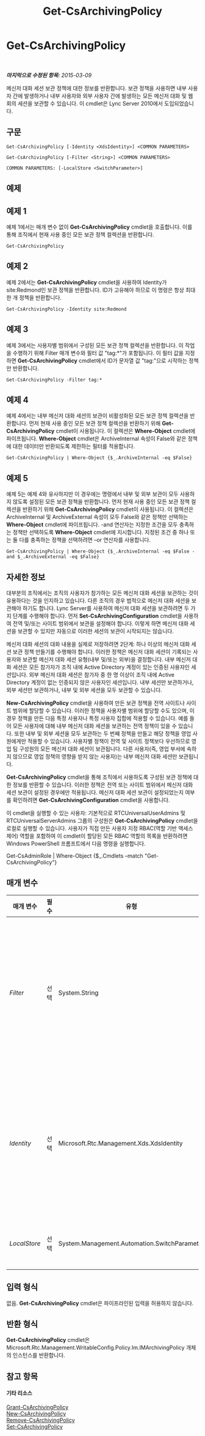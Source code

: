 ﻿---
title: Get-CsArchivingPolicy
TOCTitle: Get-CsArchivingPolicy
ms:assetid: 25d7de86-871d-4f07-8825-028137365435
ms:mtpsurl: https://technet.microsoft.com/ko-kr/library/Gg425731(v=OCS.15)
ms:contentKeyID: 49303089
ms.date: 08/10/2015
mtps_version: v=OCS.15
ms.translationtype: HT
---

# Get-CsArchivingPolicy

 

_**마지막으로 수정된 항목:** 2015-03-09_

메신저 대화 세션 보관 정책에 대한 정보를 반환합니다. 보관 정책을 사용하면 내부 사용자 간에 발생하거나 내부 사용자와 외부 사용자 간에 발생하는 모든 메신저 대화 및 웹 회의 세션을 보관할 수 있습니다. 이 cmdlet은 Lync Server 2010에서 도입되었습니다.

## 구문

    Get-CsArchivingPolicy [-Identity <XdsIdentity>] <COMMON PARAMETERS>

    Get-CsArchivingPolicy [-Filter <String>] <COMMON PARAMETERS>

    COMMON PARAMETERS: [-LocalStore <SwitchParameter>]

## 예제

## 예제 1

예제 1에서는 매개 변수 없이 **Get-CsArchivingPolicy** cmdlet을 호출합니다. 이를 통해 조직에서 현재 사용 중인 모든 보관 정책 컬렉션을 반환합니다.

    Get-CsArchivingPolicy

## 예제 2

예제 2에서는 **Get-CsArchivingPolicy** cmdlet을 사용하여 Identity가 site:Redmond인 보관 정책을 반환합니다. ID가 고유해야 하므로 이 명령은 항상 최대 한 개 정책을 반환합니다.

    Get-CsArchivingPolicy -Identity site:Redmond

## 예제 3

예제 3에서는 사용자별 범위에서 구성된 모든 보관 정책 컬렉션을 반환합니다. 이 작업을 수행하기 위해 Filter 매개 변수와 필터 값 "tag:\*"가 포함됩니다. 이 필터 값을 지정하면 **Get-CsArchivingPolicy** cmdlet에서 ID가 문자열 값 "tag:"으로 시작하는 정책만 반환합니다.

    Get-CsArchivingPolicy -Filter tag:*

## 예제 4

예제 4에서는 내부 메신저 대화 세션의 보관이 비활성화된 모든 보관 정책 컬렉션을 반환합니다. 먼저 현재 사용 중인 모든 보관 정책 컬렉션을 반환하기 위해 **Get-CsArchivingPolicy** cmdlet이 사용됩니다. 이 컬렉션은 **Where-Object** cmdlet에 파이프됩니다. **Where-Object** cmdlet은 ArchiveInternal 속성이 False와 같은 정책에 대한 데이터만 반환되도록 제한하는 필터를 적용합니다.

    Get-CsArchivingPolicy | Where-Object {$_.ArchiveInternal -eq $False}

## 예제 5

예제 5는 예제 4와 유사하지만 이 경우에는 명령에서 내부 및 외부 보관이 모두 사용하지 않도록 설정된 모든 보관 정책을 반환합니다. 먼저 현재 사용 중인 모든 보관 정책 컬렉션을 반환하기 위해 **Get-CsArchivingPolicy** cmdlet이 사용됩니다. 이 컬렉션은 ArchiveInternal 및 ArchiveExternal 속성이 모두 False와 같은 정책만 선택하는 **Where-Object** cmdlet에 파이프됩니다. -and 연산자는 지정한 조건을 모두 충족하는 정책만 선택하도록 **Where-Object** cmdlet에 지시합니다. 지정된 조건 중 하나 또는 둘 다를 충족하는 정책을 선택하려면 –or 연산자를 사용합니다.

    Get-CsArchivingPolicy | Where-Object {$_.ArchiveInternal -eq $False -and $_.ArchiveExternal -eq $False}

## 자세한 정보

대부분의 조직에서는 조직의 사용자가 참가하는 모든 메신저 대화 세션을 보관하는 것이 유용하다는 것을 인지하고 있습니다. 다른 조직의 경우 법적으로 메신저 대화 세션을 보관해야 하기도 합니다. Lync Server를 사용하여 메신저 대화 세션을 보관하려면 두 가지 단계를 수행해야 합니다. 먼저 **Set-CsArchivingConfiguration** cmdlet을 사용하여 전역 및/또는 사이트 범위에서 보관을 설정해야 합니다. 이렇게 하면 메신저 대화 세션을 보관할 수 있지만 자동으로 이러한 세션의 보관이 시작되지는 않습니다.

메신저 대화 세션의 대화 내용을 실제로 저장하려면 2단계: 하나 이상의 메신저 대화 세션 보관 정책 만들기를 수행해야 합니다. 이러한 정책은 메신저 대화 세션이 기록되는 사용자와 보관할 메신저 대화 세션 유형(내부 및/또는 외부)을 결정합니다. 내부 메신저 대화 세션은 모든 참가자가 조직 내에 Active Directory 계정이 있는 인증된 사용자인 세션입니다. 외부 메신저 대화 세션은 참가자 중 한 명 이상이 조직 내에 Active Directory 계정이 없는 인증되지 않은 사용자인 세션입니다. 내부 세션만 보관하거나, 외부 세션만 보관하거나, 내부 및 외부 세션을 모두 보관할 수 있습니다.

**New-CsArchivingPolicy** cmdlet을 사용하여 만든 보관 정책을 전역 사이트나 사이트 범위에 할당할 수 있습니다. 이러한 정책을 사용자별 범위에 할당할 수도 있으며, 이 경우 정책을 만든 다음 특정 사용자나 특정 사용자 집합에 적용할 수 있습니다. 예를 들어 모든 사용자에 대해 내부 메신저 대화 세션을 보관하는 전역 정책이 있을 수 있습니다. 또한 내부 및 외부 세션을 모두 보관하는 두 번째 정책을 만들고 해당 정책을 영업 사원에게만 적용할 수 있습니다. 사용자별 정책이 전역 및 사이트 정책보다 우선하므로 영업 팀 구성원의 모든 메신저 대화 세션이 보관됩니다. 다른 사용자(즉, 영업 부서에 속하지 않으므로 영업 정책의 영향을 받지 않는 사용자)는 내부 메신저 대화 세션만 보관됩니다.

**Get-CsArchivingPolicy** cmdlet을 통해 조직에서 사용하도록 구성된 보관 정책에 대한 정보를 반환할 수 있습니다. 이러한 정책은 전역 또는 사이트 범위에서 메신저 대화 세션 보관이 설정된 경우에만 적용됩니다. 메신저 대화 세션 보관이 설정되었는지 여부를 확인하려면 **Get-CsArchivingConfiguration** cmdlet을 사용합니다.

이 cmdlet을 실행할 수 있는 사용자: 기본적으로 RTCUniversalUserAdmins 및 RTCUniversalServerAdmins 그룹의 구성원은 **Get-CsArchivingPolicy** cmdlet을 로컬로 실행할 수 있습니다. 사용자가 직접 만든 사용자 지정 RBAC(역할 기반 액세스 제어) 역할을 포함하여 이 cmdlet이 할당된 모든 RBAC 역할의 목록을 반환하려면 Windows PowerShell 프롬프트에서 다음 명령을 실행합니다.

Get-CsAdminRole | Where-Object {$\_.Cmdlets –match "Get-CsArchivingPolicy"}

## 매개 변수


<table>
<colgroup>
<col style="width: 25%" />
<col style="width: 25%" />
<col style="width: 25%" />
<col style="width: 25%" />
</colgroup>
<thead>
<tr class="header">
<th>매개 변수</th>
<th>필수</th>
<th>유형</th>
<th>설명</th>
</tr>
</thead>
<tbody>
<tr class="odd">
<td><p><em>Filter</em></p></td>
<td><p>선택</p></td>
<td><p>System.String</p></td>
<td><p>반환할 정책을 나타낼 때 와일드카드 문자를 사용할 수 있습니다. 예를 들어 사이트 범위에서 구성된 모든 정책을 반환하려면 -Filter &quot;site:*&quot; 구문을 사용합니다. 그러면 Identity 속성(필터링할 수 있는 유일한 속성)이 문자열 값 &quot;site:&quot;으로 시작하는 정책이 반환됩니다. Identity가 &quot;Sales&quot;로 시작하는 모든 사용자별 정책 컬렉션을 반환하려면 -Filter &quot;Sales*&quot; 구문을 사용합니다.</p></td>
</tr>
<tr class="even">
<td><p><em>Identity</em></p></td>
<td><p>선택</p></td>
<td><p>Microsoft.Rtc.Management.Xds.XdsIdentity</p></td>
<td><p>반환할 보관 정책의 고유 식별자입니다. 전역 정책을 나타내려면 -Identity global 구문을 사용합니다. 사이트 정책을 나타내려면 -Identity site:Redmond와 유사한 구문을 사용합니다. 사용자별 정책을 나타내려면 -Identity RedmondArchivingPolicy와 유사한 구문을 사용합니다. 이 매개 변수를 생략하면 조직에서 사용하도록 구성된 모든 보관 정책이 반환됩니다.</p></td>
</tr>
<tr class="odd">
<td><p><em>LocalStore</em></p></td>
<td><p>선택</p></td>
<td><p>System.Management.Automation.SwitchParameter</p></td>
<td><p>중앙 관리 저장소 자체가 아니라 중앙 관리 저장소의 로컬 복제본에서 보관 정책 데이터를 검색합니다.</p></td>
</tr>
</tbody>
</table>


## 입력 형식

없음. **Get-CsArchivingPolicy** cmdlet은 파이프라인된 입력을 허용하지 않습니다.

## 반환 형식

**Get-CsArchivingPolicy** cmdlet은 Microsoft.Rtc.Management.WritableConfig.Policy.Im.IMArchivingPolicy 개체의 인스턴스를 반환합니다.

## 참고 항목

#### 기타 리소스

[Grant-CsArchivingPolicy](grant-csarchivingpolicy.md)  
[New-CsArchivingPolicy](new-csarchivingpolicy.md)  
[Remove-CsArchivingPolicy](remove-csarchivingpolicy.md)  
[Set-CsArchivingPolicy](set-csarchivingpolicy.md)

